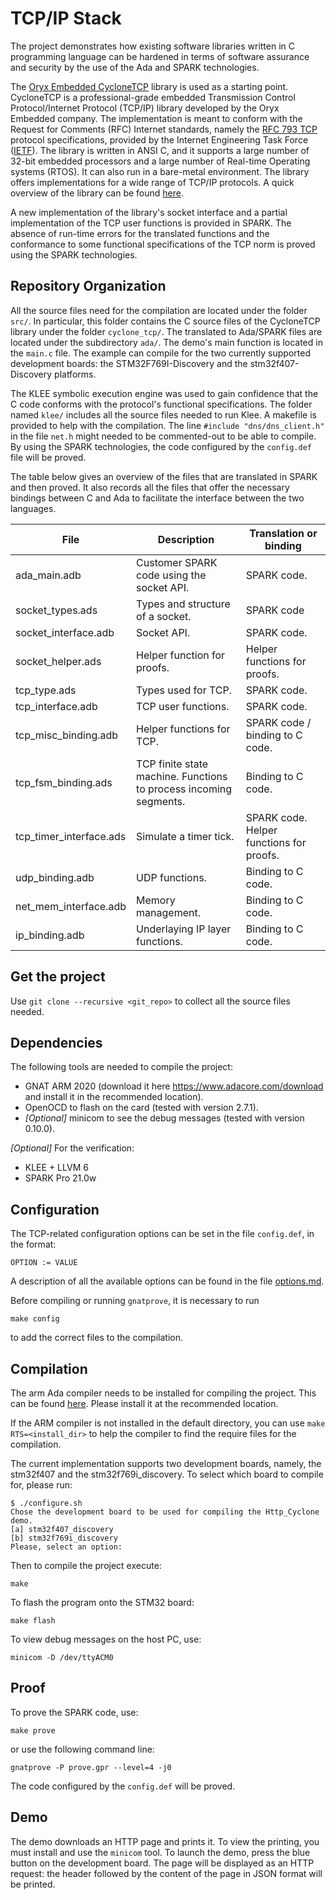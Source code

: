 TCP/IP Stack
============

The project demonstrates how existing software libraries written in C programming language can be hardened in terms of  software assurance and security by the use of the Ada and SPARK technologies. 

The [Oryx Embedded CycloneTCP](https://oryx-embedded.com) library is used as a starting point. CycloneTCP is a professional-grade embedded Transmission Control Protocol/Internet Protocol (TCP/IP) library developed by the Oryx Embedded company. The implementation is meant to conform with the Request for Comments (RFC) Internet standards, namely the [RFC 793 TCP](https://tools.ietf.org/html/rfc793) protocol specifications,  provided by the Internet Engineering Task Force ([IETF](https://tools.ietf.org/)). The library is written in ANSI C, and it supports a large number of 32-bit embedded processors and a large number of Real-time Operating systems (RTOS). It can also run in a bare-metal environment. The library offers implementations for a wide range of TCP/IP protocols. A quick overview of the library can be found [here](https://www.oryx-embedded.com/products/CycloneTCP.html). 

A new implementation of the library's socket interface and a partial implementation of the TCP user functions is provided in SPARK. The absence of run-time errors for the translated functions and the conformance to some functional specifications of the TCP norm is proved using the SPARK technologies.

Repository Organization
----------------------------

All the source files need for the compilation are located under the folder `src/`. In particular, this folder contains the C source files of the CycloneTCP library under the folder `cyclone_tcp/`. The translated to Ada/SPARK files are located under the subdirectory `ada/`. The demo's main function is located in the `main.c` file. The example can compile for the two currently supported development boards: the STM32F769I-Discovery and the stm32f407-Discovery platforms.

The KLEE symbolic execution engine was used to gain confidence that the C code conforms with the protocol's functional specifications. The folder named  `klee/` includes all the source files needed to run Klee. A makefile is provided to help with the compilation. The line `#include "dns/dns_client.h"` in the file `net.h` might needed to be commented-out to be able to compile. By using the SPARK technologies, the code configured by the `config.def` file will be proved. 

The table below gives an overview of the files that are translated in SPARK and then proved. It also records all the files that offer the necessary bindings between C and Ada to facilitate the interface between the two languages.

| File                    | Description                                                       | Translation or binding                   |
|-------------------------|-------------------------------------------------------------------|------------------------------------------|
| ada_main.adb            | Customer SPARK code using the socket API.                         | SPARK code.                              |
| socket_types.ads        | Types and structure of a socket.                                  | SPARK code                               |
| socket_interface.adb    | Socket API.                                                       | SPARK code.                              |
| socket_helper.ads       | Helper function for proofs.                                       | Helper functions for proofs.             |
| tcp_type.ads            | Types used for TCP.                                               | SPARK code.                              |
| tcp_interface.adb       | TCP user functions.                                               | SPARK code.                              |
| tcp_misc_binding.adb    | Helper functions for TCP.                                         | SPARK code / binding to C code.          |
| tcp_fsm_binding.ads     | TCP finite state machine. Functions to process incoming segments. | Binding to C code.                       |
| tcp_timer_interface.ads | Simulate a timer tick.                                            | SPARK code. Helper functions for proofs. |
| udp_binding.adb         | UDP functions.                                                    | Binding to C code.                       |
| net_mem_interface.adb   | Memory management.                                                | Binding to C code.                       |
| ip_binding.adb          | Underlaying IP layer functions.                                   | Binding to C code.                       |


Get the project
-----------

Use `git clone --recursive <git_repo>` to collect all the source files
needed.

Dependencies
-----------

The following tools are needed to compile the project:
* GNAT ARM 2020 (download it here https://www.adacore.com/download and install it in the recommended location).
* OpenOCD to flash on the card (tested with version 2.7.1).
* *[Optional]* minicom to see the debug messages (tested with version 0.10.0).

*[Optional]* For the verification:
* KLEE + LLVM 6
* SPARK Pro 21.0w

Configuration
-------------

The TCP-related  configuration options can be set in the file `config.def`,
in the format:
```
OPTION := VALUE
```
A description of all the available options can be found in the file
[options.md](options.md).

Before compiling or running `gnatprove`, it is necessary to run
```
make config
```
to add the correct files to the compilation.

Compilation
-----------

The arm Ada compiler needs to be installed for compiling the project. This can be found [here](https://www.adacore.com/download). Please install it at the recommended location.

If the ARM compiler is not installed in the default directory, you can use
`make RTS=<install_dir>` to help the compiler to find the require files
for the compilation.

The current implementation supports two development boards, namely, the stm32f407 and the stm32f769i_discovery. To select which board to compile for, please run:
```
$ ./configure.sh
Chose the development board to be used for compiling the Http_Cyclone demo.
[a] stm32f407_discovery
[b] stm32f769i_discovery
Please, select an option:
```
Then to compile the project execute:
```
make
```
To flash the program onto the STM32 board:
```
make flash
```
To view debug messages on the host PC, use:
```
minicom -D /dev/ttyACM0
```

Proof
-----
To prove the SPARK code, use:
```
make prove
```
or use the following command line:
```
gnatprove -P prove.gpr --level=4 -j0
```
The code configured by the `config.def` will be proved.


Demo
-------

The demo downloads an HTTP page and prints it. To view the printing, you must install and use the `minicom` tool. To launch the demo, press the blue button on the development board. The page will be displayed as an HTTP request: the header followed by the content of the
page in JSON format will be printed.

